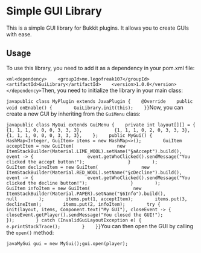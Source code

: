 # Simple GUI Library

This is a simple GUI library for Bukkit plugins. It allows you to create GUIs with ease.

## Usage

To use this library, you need to add it as a dependency in your pom.xml file:

```xml<dependency>    <groupId>me.legofreak107</groupId>    <artifactId>GuiLibrary</artifactId>    <version>1.0.0</version></dependency>```Then, you need to initialize the library in your main class:

```javapublic class MyPlugin extends JavaPlugin {    @Override    public void onEnable() {        GuiLibrary.init(this);    }}```Now, you can create a new GUI by inheriting from the `GuiMenu` class:

```javapublic class MyGui extends GuiMenu {    private int layout[][] = {            {1, 1, 1, 0, 0, 0, 3, 3, 3},            {1, 1, 1, 0, 2, 0, 3, 3, 3},            {1, 1, 1, 0, 0, 0, 3, 3, 3},    };    public MyGui() {        HashMap<Integer, GuiItem> items = new HashMap<>();        GuiItem acceptItem = new GuiItem(                new ItemStackBuilder(Material.LIME_WOOL).setName("§aAccept").build(),                event -> {                    event.getWhoClicked().sendMessage("You clicked the accept button!");                }        );        GuiItem declineItem = new GuiItem(                new ItemStackBuilder(Material.RED_WOOL).setName("§cDecline").build(),                event -> {                    event.getWhoClicked().sendMessage("You clicked the decline button!");                }        );        GuiItem infoItem = new GuiItem(                new ItemStackBuilder(Material.PAPER).setName("§6Info").build(),                null        );        items.put(1, acceptItem);        items.put(3, declineItem);        items.put(2, infoItem);        try {            init(layout, items, Component.text("My GUI"), closeEvent -> {                closeEvent.getPlayer().sendMessage("You closed the GUI!");            });        } catch (InvalidGuiLayoutException e) {            e.printStackTrace();        }    }}```You can then open the GUI by calling the `open()` method:

```javaMyGui gui = new MyGui();gui.open(player);```
